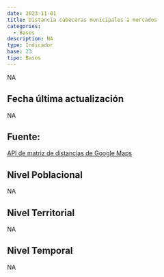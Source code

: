 ```yaml
---
date: 2023-11-01
title: Distancia cabeceras municipales a mercados
categories:
  - Bases
description: NA
type: Indicador
base: 23
tipo: Bases
--- 
```


NA

## Fecha última actualización
NA

## Fuente:
[API de matriz de distancias de Google Maps](NA)

## Nivel Poblacional
 NA

## Nivel Territorial
NA

## Nivel Temporal
NA